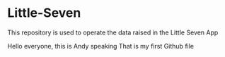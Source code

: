 # Little-Seven
This repository is used to operate the data raised in the Little Seven App

Hello everyone, this is Andy speaking 
That is my first Github file
